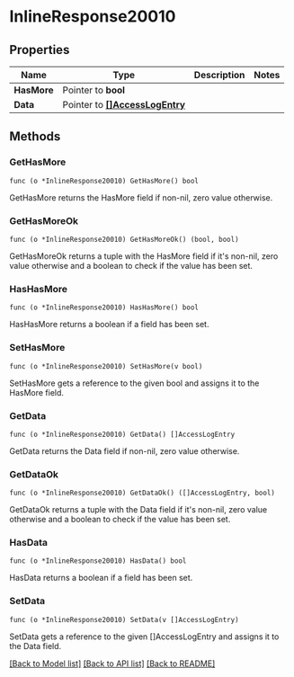 # InlineResponse20010

## Properties

Name | Type | Description | Notes
------------ | ------------- | ------------- | -------------
**HasMore** | Pointer to **bool** |  | 
**Data** | Pointer to [**[]AccessLogEntry**](AccessLogEntry.md) |  | 

## Methods

### GetHasMore

`func (o *InlineResponse20010) GetHasMore() bool`

GetHasMore returns the HasMore field if non-nil, zero value otherwise.

### GetHasMoreOk

`func (o *InlineResponse20010) GetHasMoreOk() (bool, bool)`

GetHasMoreOk returns a tuple with the HasMore field if it's non-nil, zero value otherwise
and a boolean to check if the value has been set.

### HasHasMore

`func (o *InlineResponse20010) HasHasMore() bool`

HasHasMore returns a boolean if a field has been set.

### SetHasMore

`func (o *InlineResponse20010) SetHasMore(v bool)`

SetHasMore gets a reference to the given bool and assigns it to the HasMore field.

### GetData

`func (o *InlineResponse20010) GetData() []AccessLogEntry`

GetData returns the Data field if non-nil, zero value otherwise.

### GetDataOk

`func (o *InlineResponse20010) GetDataOk() ([]AccessLogEntry, bool)`

GetDataOk returns a tuple with the Data field if it's non-nil, zero value otherwise
and a boolean to check if the value has been set.

### HasData

`func (o *InlineResponse20010) HasData() bool`

HasData returns a boolean if a field has been set.

### SetData

`func (o *InlineResponse20010) SetData(v []AccessLogEntry)`

SetData gets a reference to the given []AccessLogEntry and assigns it to the Data field.


[[Back to Model list]](../README.md#documentation-for-models) [[Back to API list]](../README.md#documentation-for-api-endpoints) [[Back to README]](../README.md)


